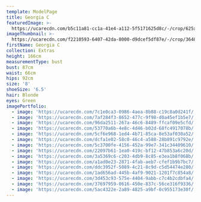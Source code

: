 ```yaml
---
template: ModelPage
title: Georgia C
featuredImage: >-
  https://ucarecdn.com/b5c11a81-cc1a-41e4-a112-5f5171625d8c/-/crop/625x304/608,0/-/preview/
imageThumbnail: >-
  https://ucarecdn.com/f2210593-6407-42da-8000-d9dcef5df87e/-/crop/3648x3949/0,0/-/preview/
firstName: Georgia C
collection: Extras
height: 166cm
measurementType: bust
bust: 87cm
waist: 66cm
hips: 92cm
size: '8'
shoeSize: '6.5'
hair: Blonde
eyes: Green
imagePortfolio:
  - image: 'https://ucarecdn.com/7c1e0ca3-0986-4aea-8b88-c19c8a0d241f/'
  - image: 'https://ucarecdn.com/7af284f3-8652-477c-9f98-d0a45ef1b5e7/'
  - image: 'https://ucarecdn.com/96da2511-267a-46c6-8489-ffcaf09e5cfd/'
  - image: 'https://ucarecdn.com/53770a6b-4e8c-4d46-b02d-68fc4917078b/'
  - image: 'https://ucarecdn.com/5cf6e968-1ed4-4b71-85ca-8e53af030a52/'
  - image: 'https://ucarecdn.com/dcfa1e02-58c0-46c4-a588-28b891c9792e/'
  - image: 'https://ucarecdn.com/5c3700fe-4156-452a-99e7-341c34409610/'
  - image: 'https://ucarecdn.com/22097b61-1ea0-419c-bf12-47b853a6c20d/'
  - image: 'https://ucarecdn.com/3a5369c6-c203-4db9-8c85-e3ea1b8f068b/'
  - image: 'https://ucarecdn.com/a1ad0e23-2871-4fab-aeb7-cfef1b9b7bc7/'
  - image: 'https://ucarecdn.com/ddc3952f-5089-4c21-8c9d-c5d54474e280/'
  - image: 'https://ucarecdn.com/1ad656ad-445b-4af9-9021-1201f7c854a8/'
  - image: 'https://ucarecdn.com/3d453c93-575e-4404-9abb-c7c4b2cdbfa4/'
  - image: 'https://ucarecdn.com/37697959-0616-450e-837c-56ce316f9336/'
  - image: 'https://ucarecdn.com/5ac4322e-2a89-4825-a9bf-0c955173e30f/'
---
```


